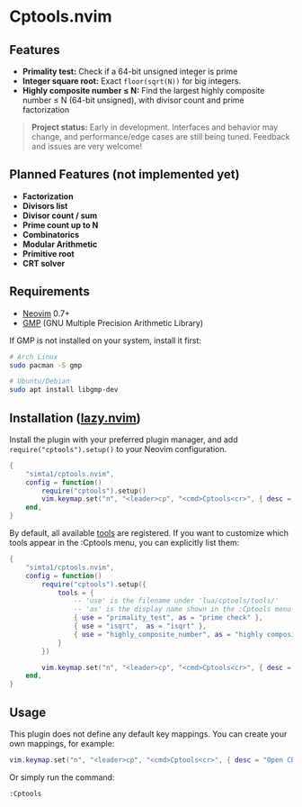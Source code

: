 # Cptools.nvim

<!-- demo -->

## Features
- **Primality test:** Check if a 64-bit unsigned integer is prime
- **Integer square root:** Exact `floor(sqrt(N))` for big integers.
- **Highly composite number ≤ N:** Find the largest highly composite number ≤ N (64-bit unsigned), with divisor count and prime factorization

> **Project status:** Early in development. Interfaces and behavior may change, and performance/edge cases are still being tuned. Feedback and issues are very welcome!

<!-- - **Factorization:** Factorize a 64-bit unsigned integer into primes -->

## Planned Features (not implemented yet)
- **Factorization**
- **Divisors list**
- **Divisor count / sum**
- **Prime count up to N**
- **Combinatorics**
- **Modular Arithmetic**
- **Primitive root**
- **CRT solver**

## Requirements
- [Neovim](https://neovim.io/) 0.7+   
- [GMP](https://gmplib.org/) (GNU Multiple Precision Arithmetic Library)   

If GMP is not installed on your system, install it first:
```bash
# Arch Linux
sudo pacman -S gmp

# Ubuntu/Debian
sudo apt install libgmp-dev
```

## Installation ([lazy.nvim](https://github.com/folke/lazy.nvim))
Install the plugin with your preferred plugin manager, and add `require("cptools").setup()` to your Neovim configuration.

<!-- ### [lazy.nvim](https://github.com/folke/lazy.nvim) -->
```lua
{
	"simta1/cptools.nvim",
	config = function()
		require("cptools").setup()
		vim.keymap.set("n", "<leader>cp", "<cmd>Cptools<cr>", { desc = "Open CP Tools" })
	end,
}
```
By default, all available [tools](/lua/cptools/tools/*.lua) are registered. If you want to customize which tools appear in the :Cptools menu, you can explicitly list them:
```lua
{
	"simta1/cptools.nvim",
	config = function()
		require("cptools").setup({
			tools = {
				-- 'use' is the filename under 'lua/cptools/tools/'
				-- 'as' is the display name shown in the :Cptools menu
				{ use = "primality_test", as = "prime check" },
				{ use = "isqrt",  as = "isqrt" },
				{ use = "highly_composite_number", as = "highly composite number" },
			}
		})

		vim.keymap.set("n", "<leader>cp", "<cmd>Cptools<cr>", { desc = "Open CP Tools" })
	end,
}
```

<!-- ### [packer.nvim](https://github.com/wbthomason/packer.nvim) -->
<!-- ```lua -->
<!-- use { -->
<!-- 	"simta1/cptools.nvim", -->
<!-- 	config = function() -->
<!-- 		require("cptools").setup() -->
<!-- 		vim.keymap.set("n", "<leader>cp", "<cmd>Cptools<cr>", { desc = "Open CP Tools" }) -->
<!-- 	end, -->
<!-- } -->
<!-- ``` -->
<!---->
<!-- ### [vim-plug](https://github.com/junegunn/vim-plug) -->
<!-- ```vim -->
<!-- Plug 'simta1/cptools.nvim' -->
<!---->
<!-- lua << EOF -->
<!-- require("cptools").setup() -->
<!-- vim.keymap.set("n", "<leader>cp", "<cmd>Cptools<cr>", { desc = "Open CP Tools" }) -->
<!-- EOF -->
<!-- ``` -->
<!---->
<!-- ### [dein.vim](https://github.com/Shougo/dein.vim) -->
<!-- ```vim -->
<!-- call dein#add('simta1/cptools.nvim') -->
<!---->
<!-- lua << EOF -->
<!-- require("cptools").setup() -->
<!-- vim.keymap.set("n", "<leader>cp", "<cmd>Cptools<cr>", { desc = "Open CP Tools" }) -->
<!-- EOF -->
<!-- ``` -->
<!---->
<!-- ### [paq-nvim](https://github.com/savq/paq-nvim) -->
<!-- ```lua -->
<!-- require "paq" { -->
<!--     "simta1/cptools.nvim"; -->
<!-- } -->
<!---->
<!-- require("cptools").setup() -->
<!-- vim.keymap.set("n", "<leader>cp", "<cmd>Cptools<cr>", { desc = "Open CP Tools" }) -->
<!-- ``` -->

## Usage
This plugin does not define any default key mappings. You can create your own mappings, for example:   
```lua
vim.keymap.set("n", "<leader>cp", "<cmd>Cptools<cr>", { desc = "Open CP Tools" })
```

Or simply run the command:   
```vim
:Cptools
```
